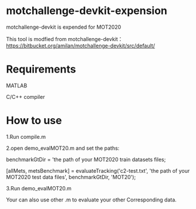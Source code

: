 # motchallenge-devkit-expension
motchallenge-devkit is expended for MOT2020

This tool is modfied from motchallenge-devkit：https://bitbucket.org/amilan/motchallenge-devkit/src/default/

# Requirements
MATLAB

C/C++ compiler

# How to use
1.Run compile.m

2.open demo_evalMOT20.m and set the paths:

benchmarkGtDir = 'the path of your MOT2020 train datasets files;

[allMets, metsBenchmark] = evaluateTracking('c2-test.txt', 'the path of your MOT2020 test data files', benchmarkGtDir, 'MOT20');

3.Run demo_evalMOT20.m

Your can also use other .m to evaluate your other Corresponding data.
